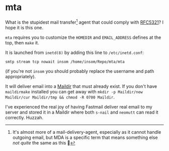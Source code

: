 mta
===

What is the stupidest mail transfer[^1] agent that could comply with [RFC5321][]? I hope it is this one.

`mta` requires you to customize the `HOMEDIR` and `EMAIL_ADDRESS` defines at the top, then `make` it.

It is launched from `inetd(8)` by adding this line to `/etc/inetd.conf`:

```
smtp stream tcp nowait insom /home/insom/Repo/mta/mta
```

(if you're not `insom` you should probably replace the username and path appropriately).

It will deliver email into a [Maildir][] that must already exist. If you don't have `maildirmake` installed you can get away with `mkdir -p Maildir/new Maildir/cur Maildir/tmp && chmod -R 0700 Maildir`.

I've experienced the real joy of having Fastmail deliver real email to my server and stored it in a Maildir where both `s-nail` and `neomutt` can read it correctly. Huzzah.

[^1]: It's almost more of a mail-delivery-agent, especially as it cannot handle outgoing email, but MDA is a specific term that means something else _not quite_ the same as this 🤷

[RFC5321]: https://www.rfc-editor.org/rfc/rfc5321.html
[Maildir]: https://cr.yp.to/proto/maildir.html

